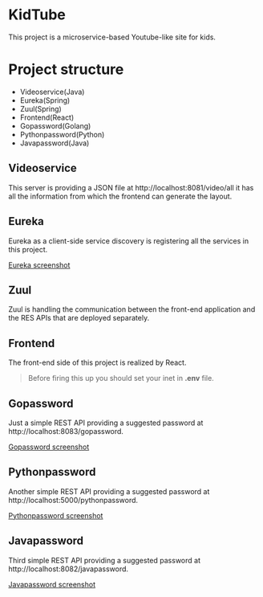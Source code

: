 # KidTube  
  
This project is a microservice-based Youtube-like site for kids.  
  
# Project structure  
  
- Videoservice(Java)  
- Eureka(Spring)  
- Zuul(Spring)  
- Frontend(React)  
- Gopassword(Golang)  
- Pythonpassword(Python)  
- Javapassword(Java)  
  
## Videoservice  
  
This server is providing a JSON file at http://localhost:8081/video/all it has all the information from which the frontend can generate the layout.  
  
## Eureka  
  
Eureka as a client-side service discovery is registering all the services in this project.  

[Eureka screenshot](https://github.com/HackerVik/KidTube/blob/master/readme_files/eureka.png)

## Zuul  
  
Zuul is handling the communication between the front-end application and the RES APIs that are deployed separately.  
  
## Frontend  
  
The front-end side of this project is realized by React.  
> Before firing this up you should set your inet in **.env** file.  
  
## Gopassword  
  
Just a simple REST API providing a suggested password at http://localhost:8083/gopassword.  

[Gopassword screenshot](https://github.com/HackerVik/KidTube/blob/master/readme_files/gopassword.png)
  
## Pythonpassword  
  
Another simple REST API providing a suggested password at http://localhost:5000/pythonpassword.  

[Pythonpassword screenshot](https://github.com/HackerVik/KidTube/blob/master/readme_files/pythonpassword.png)

## Javapassword  
  
Third simple REST API providing a suggested password at http://localhost:8082/javapassword.

[Javapassword screenshot](https://github.com/HackerVik/KidTube/blob/master/readme_files/javapassword.png)